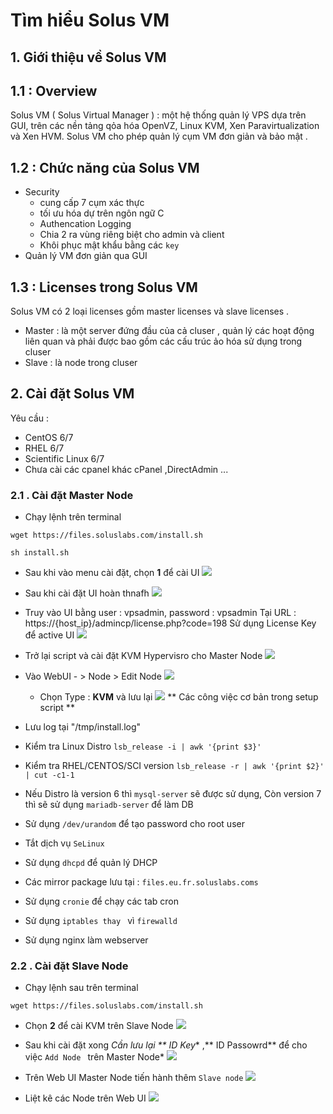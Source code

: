 # Tìm hiểu Solus VM

## 1. Giới thiệu về Solus VM

## 1.1 : Overview
Solus VM ( Solus Virtual Manager ) : một hệ thống quản lý VPS dựa trên GUI, trên các nền tảng qỏa hóa  OpenVZ, Linux KVM, Xen Paravirtualization và  Xen HVM. Solus VM cho phép quản lý cụm VM đơn giản và bảo mật .

## 1.2 : Chức năng của Solus VM 
- Security 
	-	cung cấp 7 cụm xác thực
	-	tối ưu hóa dự trên ngôn ngữ C
	-	Authencation Logging
	-	Chia 2 ra vùng riêng biệt cho admin và client
	-	Khôi phục mật khẩu bằng các 	`key`
- Quản lý VM đơn giản qua GUI


## 1.3 : Licenses trong Solus VM
Solus VM có 2 loại licenses gồm master licenses và slave licenses . 
- Master : là một server đứng đầu của cả cluser , quản lý các hoạt động liên quan và phải được bao gồm các cấu trúc ảo hóa sử dụng trong cluser
- Slave : là node trong cluser


## 2. Cài đặt Solus VM

Yêu cầu :
-   CentOS 6/7
-   RHEL 6/7
-   Scientific Linux 6/7
-  Chưa cài các cpanel khác cPanel  ,DirectAdmin ...
### 2.1 . Cài đặt  Master Node
- Chạy lệnh trên terminal
```
wget https://files.soluslabs.com/install.sh

sh install.sh
```

- Sau khi vào menu cài đặt, chọn **1** để cài UI
![](https://i.imgur.com/FUJeW3L.png)
	

- Sau khi cài đặt UI hoàn thnafh
![](https://i.imgur.com/9fbj72a.png)

- Truy vào UI bằng user :  vpsadmin, password : vpsadmin
Tại URL : https://{host_ip}/admincp/license.php?code=198
Sử dụng License Key để active UI
![](https://i.imgur.com/V5JQgbE.png)


- Trở lại script và cài đặt KVM Hypervisro cho Master Node
![](https://i.imgur.com/XqIHjeY.png)

- Vào WebUI - > Node > Edit Node
![](https://i.imgur.com/roue8fh.png)


	- Chọn Type : **KVM** và lưu lại
![](https://i.imgur.com/gNxc5p9.png)
** Các công việc cơ bản trong setup script **

- Lưu log tại "/tmp/install.log"
- Kiểm tra Linux Distro
`lsb_release -i | awk '{print $3}'`
- Kiểm tra RHEL/CENTOS/SCI version
`lsb_release -r | awk '{print $2}' | cut -c1-1`
- Nếu Distro là version 6 thì `mysql-server` sẽ được sử dụng, Còn version 7 thì sẽ sử dụng `mariadb-server` để làm DB
- Sử dụng `/dev/urandom`  để tạo password cho root user
- Tắt dịch vụ `SeLinux`
- Sử dụng `dhcpd` để quản lý DHCP
- Các mirror package lưu tại : `files.eu.fr.soluslabs.coms`
- Sử dụng `cronie` để chạy các tab cron
- Sử dụng `iptables thay ` vì `firewalld`
- Sử dụng nginx làm webserver

### 2.2 . Cài đặt Slave 	Node

- Chạy lệnh sau trên terminal
```
wget https://files.soluslabs.com/install.sh
```
- Chọn **2** để cài KVM trên Slave Node
![](https://i.imgur.com/NVLuzbE.png)

- Sau khi cài đặt xong 
*Cần lưu lại ** ID Key** ,** ID Passowrd** để cho việc `Add Node ` trên Master Node*
![](https://i.imgur.com/Yo7nhMl.png)

- Trên Web UI Master Node tiến hành thêm `Slave node`
![](https://i.imgur.com/Q18f24A.png)

- Liệt kê các Node trên Web UI
![](https://i.imgur.com/NHpnxtE.png)
